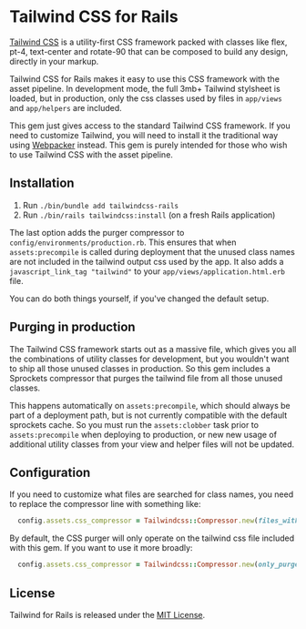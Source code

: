 # Tailwind CSS for Rails

[Tailwind CSS](https://tailwindcss.com) is a utility-first CSS framework packed with classes like flex, pt-4, text-center and rotate-90 that can be composed to build any design, directly in your markup.

Tailwind CSS for Rails makes it easy to use this CSS framework with the asset pipeline. In development mode, the full 3mb+ Tailwind stylsheet is loaded, but in production, only the css classes used by files in `app/views` and `app/helpers` are included.

This gem just gives access to the standard Tailwind CSS framework. If you need to customize Tailwind, you will need to install it the traditional way using [Webpacker](https://github.com/rails/webpacker) instead. This gem is purely intended for those who wish to use Tailwind CSS with the asset pipeline.


## Installation

1. Run `./bin/bundle add tailwindcss-rails`
2. Run `./bin/rails tailwindcss:install` (on a fresh Rails application)

The last option adds the purger compressor to `config/environments/production.rb`. This ensures that when `assets:precompile` is called during deployment that the unused class names are not included in the tailwind output css used by the app. It also adds a `javascript_link_tag "tailwind"` to your `app/views/application.html.erb` file.

You can do both things yourself, if you've changed the default setup.


## Purging in production

The Tailwind CSS framework starts out as a massive file, which gives you all the combinations of utility classes for development, but you wouldn't want to ship all those unused classes in production. So this gem includes a Sprockets compressor that purges the tailwind file from all those unused classes.

This happens automatically on `assets:precompile`, which should always be part of a deployment path, but is not currently compatible with the default sprockets cache. So you must run the `assets:clobber` task prior to `assets:precompile` when deploying to production, or new new usage of additional utility classes from your view and helper files will not be updated. 


## Configuration

If you need to customize what files are searched for class names, you need to replace the compressor line with something like:

```ruby
  config.assets.css_compressor = Tailwindcss::Compressor.new(files_with_class_names: Rails.root.glob("app/somehere/**/*.*"))
```

By default, the CSS purger will only operate on the tailwind css file included with this gem. If you want to use it more broadly:

```ruby
  config.assets.css_compressor = Tailwindcss::Compressor.new(only_purge: %w[ tailwind and_my_other_css_file ])
```

## License

Tailwind for Rails is released under the [MIT License](https://opensource.org/licenses/MIT).
